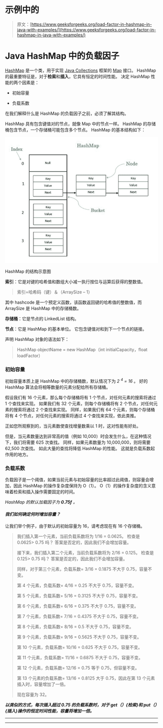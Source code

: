 # 示例中的

> 原文：[https://www.geeksforgeeks.org/load-factor-in-hashmap-in-java-with-examples/](https://www.geeksforgeeks.org/load-factor-in-hashmap-in-java-with-examples/)

# Java HashMap 中的负载因子

[HashMap](http://www.geeksforgeeks.org/java-util-hashmap-in-java/) 是一个类，用于实现 [Java Collections](https://www.geeksforgeeks.org/collections-in-java-2/) 框架的 [Map](https://www.geeksforgeeks.org/map-interface-java-examples/) 接口。 HashMap 的最重要特征是，对于**检索**和**插入**，它具有恒定的时间性能。 决定 HashMap 性能的两个因素是：

*   初始容量

*   负载系数

在我们解释什么是 HashMap 的负载因子之前，必须了解其结构。

HashMap 具有包含键值对的节点，就像 Map 中的节点一样。 HashMap 的存储桶包含节点，一个存储桶可能包含多个节点。 HashMap 的基本结构如下：

![](img/4df90025256ed5d6298299813e948569.png)

HashMap 的结构示意图

**索引**：它是对键的哈希值和数组大小减一执行按位与运算后获得的整数值。

> 索引=哈希码（键）＆（ArraySize – 1）

其中 hashcode 是一个预定义函数，该函数返回键的哈希值的整数值，而 ArraySize 是 HashMap 中的存储桶数。

**存储桶**：它是节点的 LinkedList 结构。

**节点**：它是 HashMap 的基本单位。 它包含键值对和到下一个节点的链接。

声明 HashMap 对象的语法如下：

> HashMap objectName = new HashMap（int initialCapacity，float loadFactor）

### 初始容量

初始容量本质上是 HashMap 中的存储桶数，默认情况下为 *2 <sup>4</sup> = 16* 。 好的 HashMap 算法会将相等数量的元素分配给所有存储桶。

假设我们有 16 个元素，那么每个存储桶将有 1 个节点，对任何元素的搜索将通过 1 个查找来实现。 如果我们有 32 个元素，则每个存储桶将有 2 个节点，对任何元素的搜索将通过 2 个查找来实现。 同样，如果我们有 64 个元素，则每个存储桶将有 4 个节点，对任何元素的搜索将通过 4 个查找来实现，依此类推。

正如您所观察到的，当元素数使查找增量数乘以 1 时，这对性能有好处。

但是，当元素数量达到非常高的值（例如 10,000）时会发生什么，在这种情况下，我们将需要 625 次查找。 同样，如果元素数量为 10,000,000，则将需要 62,500 次查找。 如此大量的查找将降低 HashMap 的性能。 这就是负载系数起作用的地方。

### 负载系数

负载因子是一个阈值，如果当前元素与初始容量的比率超过此阈值，则容量会增加，因此 HashMap 的操作复杂度保持为 O（1）。 O（1）的操作复杂度的含义意味着检索和插入操作需要固定的时间。

*HashMap 的默认加载因子为 **0.75f** 。*

#### *我们如何确定何时增加容量？*

让我们举个例子，由于默认的初始容量为 16，请考虑现在有 16 个存储桶。

> 我们插入第一个元素，当前负载系数将为 1/16 = 0.0625。 检查是 0.0625> 0.75 吗？ 答案是否定的，因此我们不会增加容量。
> 
> 接下来，我们插入第二个元素，当前负载系数将为 2/16 = 0.125。 检查是 0.125> 0.75 吗？ 答案是否定的，因此我们不会增加容量。
> 
> 同样，对于第三个元素，负载系数= 3/16 = 0.1875 不大于 0.75，容量不变。
> 
> 第 4 个元素，负载系数= 4/16 = 0.25 不大于 0.75，容量不变。
> 
> 第 5 个元素，负载系数= 5/16 = 0.3125 不大于 0.75，容量不变。
> 
> 第 6 个元素，负载系数= 6/16 = 0.375 不大于 0.75，容量不变。
> 
> 第 7 个元素，负载系数= 7/16 = 0.4375 不大于 0.75，容量不变。
> 
> 第 8 个元素，负载系数= 8/16 = 0.5 不大于 0.75，容量不变。
> 
> 第 9 个元素，负载系数= 9/16 = 0.5625 不大于 0.75，容量不变。
> 
> 第 10 个元素，负载系数= 10/16 = 0.625 不大于 0.75，容量不变。
> 
> 第 11 个元素，负载系数= 11/16 = 0.6875 不大于 0.75，容量不变。
> 
> 第 12 个元素，负载系数= 12/16 = 0.75 等于 0.75，但容量不变。
> 
> 第 13 个元素的负载系数= 13/16 = 0.8125 大于 0.75，因此在第 13 个元素插入时，容量增加了一倍。
> 
> 现在容量为 32。

***以类似的方式，每次插入超过 0.75 的负载系数时，对于 get（）{检索}和 put（）{插入}操作的恒定时间性能，容量将增加一倍。***



* * *

* * *



